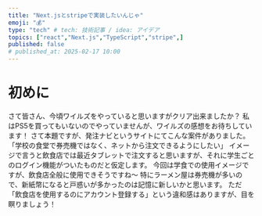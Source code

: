 ```yaml
---
title: "Next.jsとstripeで実装したいんじゃ"
emoji: "💰"
type: "tech" # tech: 技術記事 / idea: アイデア
topics: ["react","Next.js","TypeScript","stripe",]
published: false
# published_at: 2025-02-17 10:00
---
```


# 初めに
さて皆さん、今頃ワイルズをやっていると思いますがクリア出来ましたか？
私はPS5を買ってもいないのでやっていませんが、ワイルズの感想をお待ちしています！
さて本題ですが、発注ナビというサイトにてこんな案件がありました。
「学校の食堂で券売機ではなく、ネットから注文できるようにしたい」
イメージで言うと飲食店では最近タブレットで注文すると思いますが、それに学生ごとのログイン機能がついたものだと仮定します。
今回は学食での使用イメージですが、飲食店全般に使用できそうですね〜
特にラーメン屋は券売機が多いので、新紙幣になると戸惑いが多かったのは記憶に新しいかと思います。
ただ「飲食店を使用するのにアカウント登録する」という違和感はありますが、目を瞑りましょう！

